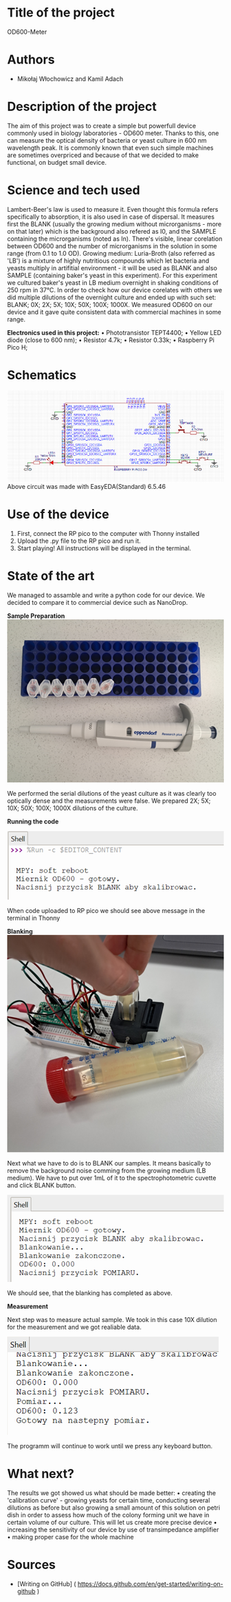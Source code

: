 # Title of the project
OD600-Meter
# Authors 
- Mikołaj Włochowicz and Kamil Adach
# Description of the project 
The aim of this project was to create a simple but powerfull device commonly used in biology laboratories - OD600 meter. Thanks to this, one can measure the optical density of bacteria or yeast culture in 600 nm wavelength peak. It is commonly known that even such simple machines are sometimes overpriced and because of that we decided to make functional, on budget small device.
# Science and tech used 
Lambert-Beer's law is used to measure it. Even thought this formula refers specifically to absorption, it is also used in case of dispersal. It measures first the BLANK (usually the growing medium without microrganisms - more on that later) which is the background also refered as I0, and the SAMPLE containing the microrganisms (noted as In). There's visible, linear corelation between OD600 and the number of microrganisms in the solution in some range (from 0.1 to 1.0 OD).
Growing medium: Luria-Broth (also referred as 'LB') is a mixture of highly nutritious compounds which let bacteria and yeasts multiply in artifitial environment - it will be used as BLANK and also SAMPLE (containing baker's yeast in this experiment).
For this experiment we cultured baker's yeast in LB medium overnight in shaking conditions of 250 rpm in 37°C. In order to check how our device corelates with others we did multiple dilutions of the overnight culture and ended up with such set: BLANK; 0X; 2X; 5X; 10X; 50X; 100X; 1000X. We measured OD600 on our device and it gave quite consistent data with commercial machines in some range.

**Electronics used in this project:**
• Phototransistor TEPT4400;
• Yellow LED diode (close to 600 nm);
• Resistor 4.7k;
• Resistor 0.33k;
• Raspberry Pi Pico H;
# Schematics
![image alt](https://github.com/ComplexityGarage/MiernikOD600/blob/c2271b6e090f62f1f22ae288c984c10fa618f300/circuit.png)
Above circuit was made with EasyEDA(Standard) 6.5.46

# Use of the device
1. First, connect the RP pico to the computer with Thonny installed
2. Upload the .py file to the RP pico and run it.
3. Start playing! All instructions will be displayed in the terminal.
  
# State of the art 
We managed to assamble and write a python code for our device. We decided to compare it to commercial device such as NanoDrop.

**Sample Preparation**
![image alt](https://github.com/ComplexityGarage/MiernikOD600/blob/09559a8f9322399dd1d7a77e15746ecab1343805/sample%20preparation.jpg)


We performed the serial dilutions of the yeast culture as it was clearly too optically dense and the measurements were false. We prepared 2X; 5X; 10X; 50X; 100X; 1000X dilutions of the culture.

**Running the code**


![image alt](https://github.com/ComplexityGarage/MiernikOD600/blob/09559a8f9322399dd1d7a77e15746ecab1343805/Running%20file.png)


When code uploaded to RP pico we should see above message in the terminal in Thonny

**Blanking**
![image alt](https://github.com/ComplexityGarage/MiernikOD600/blob/09559a8f9322399dd1d7a77e15746ecab1343805/Blankowanie.jpg)


Next what we have to do is to BLANK our samples. It means basically to remove the background noise comming from the growing medium (LB medium). We have to put over 1mL of it to the spectrophotometric cuvette and click BLANK button.

![image alt](https://github.com/ComplexityGarage/MiernikOD600/blob/09559a8f9322399dd1d7a77e15746ecab1343805/zblankowano.png)


We should see, that the blanking has completed as above.

**Measurement**


Next step was to measure actual sample. We took in this case 10X dilution for the measurement and we got realiable data.

![image alt](https://github.com/ComplexityGarage/MiernikOD600/blob/09559a8f9322399dd1d7a77e15746ecab1343805/pomiar_10X.png)


The programm will continue to work until we press any keyboard button.


# What next?
The results we got showed us what should be made better:
• creating the 'calibration curve' - growing yeasts for certain time, conducting several dilutions as before but also growing a small amount of this solution on petri dish in order to assess how much of the colony forming unit we have in certain volume of our culture. This will let us create more precise device
• increasing the sensitivity of our device by use of transimpedance amplifier 
• making proper case for the whole machine
# Sources 
- [Writing on GitHub] ( https://docs.github.com/en/get-started/writing-on-github ) 

